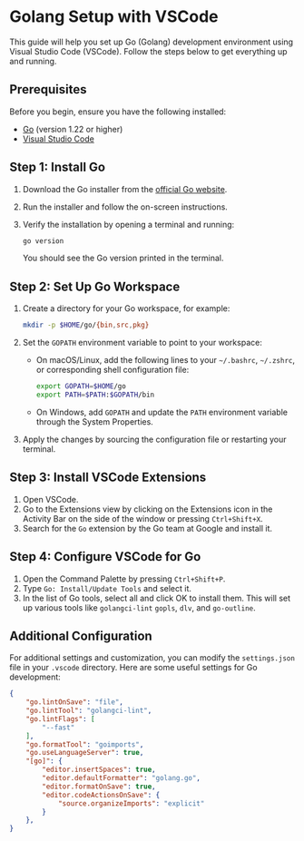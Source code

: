 # Golang Setup with VSCode

This guide will help you set up Go (Golang) development environment using Visual Studio Code (VSCode). Follow the steps below to get everything up and running.

## Prerequisites

Before you begin, ensure you have the following installed:

- [Go](https://golang.org/dl/) (version 1.22 or higher)
- [Visual Studio Code](https://code.visualstudio.com/Download)

## Step 1: Install Go

1. Download the Go installer from the [official Go website](https://golang.org/dl/).
2. Run the installer and follow the on-screen instructions.
3. Verify the installation by opening a terminal and running:

    ```sh
    go version
    ```

    You should see the Go version printed in the terminal.

## Step 2: Set Up Go Workspace

1. Create a directory for your Go workspace, for example:

    ```sh
    mkdir -p $HOME/go/{bin,src,pkg}
    ```

2. Set the `GOPATH` environment variable to point to your workspace:

    - On macOS/Linux, add the following lines to your `~/.bashrc`, `~/.zshrc`, or corresponding shell configuration file:

        ```sh
        export GOPATH=$HOME/go
        export PATH=$PATH:$GOPATH/bin
        ```

    - On Windows, add `GOPATH` and update the `PATH` environment variable through the System Properties.

3. Apply the changes by sourcing the configuration file or restarting your terminal.

## Step 3: Install VSCode Extensions

1. Open VSCode.
2. Go to the Extensions view by clicking on the Extensions icon in the Activity Bar on the side of the window or pressing `Ctrl+Shift+X`.
3. Search for the `Go` extension by the Go team at Google and install it.

## Step 4: Configure VSCode for Go

1. Open the Command Palette by pressing `Ctrl+Shift+P`.
2. Type `Go: Install/Update Tools` and select it.
3. In the list of Go tools, select all and click OK to install them. This will set up various tools like `golangci-lint` `gopls`, `dlv`, and `go-outline`.

## Additional Configuration

For additional settings and customization, you can modify the `settings.json` file in your `.vscode` directory. Here are some useful settings for Go development:

```json
{
    "go.lintOnSave": "file",
    "go.lintTool": "golangci-lint",
    "go.lintFlags": [
        "--fast"
    ],
    "go.formatTool": "goimports",
    "go.useLanguageServer": true,
    "[go]": {
        "editor.insertSpaces": true,
        "editor.defaultFormatter": "golang.go",
        "editor.formatOnSave": true,
        "editor.codeActionsOnSave": {
            "source.organizeImports": "explicit"
        }
    },
}
